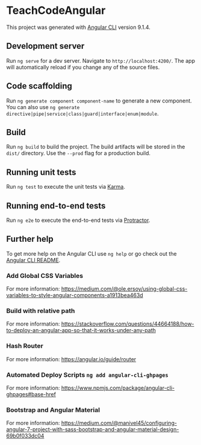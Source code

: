 # TeachCodeAngular

This project was generated with [Angular CLI](https://github.com/angular/angular-cli) version 9.1.4.

## Development server

Run `ng serve` for a dev server. Navigate to `http://localhost:4200/`. The app will automatically reload if you change any of the source files.

## Code scaffolding

Run `ng generate component component-name` to generate a new component. You can also use `ng generate directive|pipe|service|class|guard|interface|enum|module`.

## Build

Run `ng build` to build the project. The build artifacts will be stored in the `dist/` directory. Use the `--prod` flag for a production build.

## Running unit tests

Run `ng test` to execute the unit tests via [Karma](https://karma-runner.github.io).

## Running end-to-end tests

Run `ng e2e` to execute the end-to-end tests via [Protractor](http://www.protractortest.org/).

## Further help

To get more help on the Angular CLI use `ng help` or go check out the [Angular CLI README](https://github.com/angular/angular-cli/blob/master/README.md).

### Add Global CSS Variables

For more information: https://medium.com/@ole.ersoy/using-global-css-variables-to-style-angular-components-a1913bea463d

### Build with relative path

For more information: https://stackoverflow.com/questions/44664188/how-to-deploy-an-angular-app-so-that-it-works-under-any-path

### Hash Router

For more information: https://angular.io/guide/router

### Automated Deploy Scripts `ng add angular-cli-ghpages`

For more information: https://www.npmjs.com/package/angular-cli-ghpages#base-href

### Bootstrap and Angular Material

For more information: https://medium.com/@manivel45/configuring-angular-7-project-with-sass-bootstrap-and-angular-material-design-69b0f033dc04